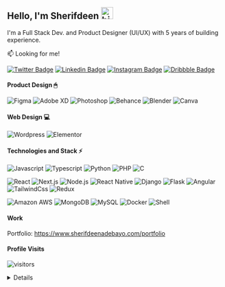 
## Hello, I'm Sherifdeen  <img src="https://raw.githubusercontent.com/MartinHeinz/MartinHeinz/master/wave.gif" width="28" alt="hi">

I'm a Full Stack Dev. and Product Designer (UI/UX) with 5 years of building experience.

:mailbox: Looking for me!

[![Twitter Badge](https://img.shields.io/badge/Twitter-1DA1F2?style=for-the-badge&logo=twitter&logoColor=white)](https://twitter.com/S_herdeybayor) [![Linkedin Badge](https://img.shields.io/badge/LinkedIn-0077B5?style=for-the-badge&logo=linkedin&logoColor=white)](https://linkedin.com/in/herdeybayor/) [![Instagram Badge](https://img.shields.io/badge/Instagram-E4405F?style=for-the-badge&logo=instagram&logoColor=white)](https://instagram.com/S_herdeybayor/) [![Dribbble Badge](https://img.shields.io/badge/Dribbble-EA4C89?style=for-the-badge&logo=dribbble&logoColor=white)](https://dribbble.com/herdeybayor)

#### Product Design 🖱

![Figma](https://img.shields.io/badge/Figma-F24E1E?style=for-the-badge&logo=figma&logoColor=white) ![Adobe XD](https://img.shields.io/badge/Adobe%20XD-470137?style=for-the-badge&logo=Adobe%20XD&logoColor=#FF61F6) ![Photoshop](https://img.shields.io/badge/Adobe%20Photoshop-31A8FF?style=for-the-badge&logo=Adobe%20Photoshop&logoColor=black) ![Behance](https://img.shields.io/badge/Behance-0054F7?style=for-the-badge&logo=behance&logoColor=white) ![Blender](https://img.shields.io/badge/blender-%23F5792A.svg?style=for-the-badge&logo=blender&logoColor=white) ![Canva](https://img.shields.io/badge/Canva-%2300C4CC.svg?&style=for-the-badge&logo=Canva&logoColor=white)

#### Web Design 💻
![Wordpress](https://img.shields.io/badge/Wordpress-21759B?style=for-the-badge&logo=wordpress&logoColor=white) ![Elementor](https://img.shields.io/badge/Elementor-92003B?style=for-the-badge&logo=Elementor&logoColor=#FF61F6)

#### Technologies and Stack ⚡️

![Javascript](https://img.shields.io/badge/JavaScript-F7DF1E?style=for-the-badge&logo=javascript&logoColor=black) ![Typescript](	https://img.shields.io/badge/TypeScript-007ACC?style=for-the-badge&logo=typescript&logoColor=white) ![Python](https://img.shields.io/badge/Python-3776AB?style=for-the-badge&logo=python&logoColor=white) ![PHP](https://img.shields.io/badge/PHP-777BB4?style=for-the-badge&logo=php&logoColor=white) ![C](https://img.shields.io/badge/C-00599C?style=for-the-badge&logo=c&logoColor=white)

![React](https://img.shields.io/static/v1?style=for-the-badge&message=React&color=222222&logo=React&logoColor=61DAFB&label=) ![Next.js](https://img.shields.io/static/v1?style=for-the-badge&message=Next.js&color=000000&logo=Next.js&logoColor=FFFFFF&label=) ![Node.js](https://img.shields.io/static/v1?style=for-the-badge&message=Node.js&color=339933&logo=Node.js&logoColor=FFFFFF&label=) ![React Native](https://img.shields.io/badge/React_Native-20232A?style=for-the-badge&logo=react&logoColor=61DAFB) ![Django](https://img.shields.io/badge/Django-092E20?style=for-the-badge&logo=django&logoColor=white) ![Flask](https://img.shields.io/badge/Flask-000000?style=for-the-badge&logo=flask&logoColor=white) ![Angular](https://img.shields.io/badge/Angular-DD0031?style=for-the-badge&logo=angular&logoColor=white) ![TailwindCss](https://img.shields.io/badge/Tailwind_CSS-38B2AC?style=for-the-badge&logo=tailwind-css&logoColor=white) ![Redux](https://img.shields.io/badge/Redux-593D88?style=for-the-badge&logo=redux&logoColor=white)

![Amazon AWS](https://img.shields.io/static/v1?style=for-the-badge&message=Amazon+AWS&color=232F3E&logo=Amazon+AWS&logoColor=FFFFFF&label=) ![MongoDB](https://img.shields.io/static/v1?style=for-the-badge&message=MongoDB&color=47A248&logo=MongoDB&logoColor=FFFFFF&label=) ![MySQL](https://img.shields.io/badge/MySQL-00000F?style=for-the-badge&logo=mysql&logoColor=white)  ![Docker](https://img.shields.io/static/v1?style=for-the-badge&message=Docker&color=2496ED&logo=Docker&logoColor=FFFFFF&label=) ![Shell](https://img.shields.io/badge/Shell_Script-121011?style=for-the-badge&logo=gnu-bash&logoColor=white)

#### Work 

Portfolio: https://www.sherifdeenadebayo.com/portfolio

#### Profile Visits 

![visitors](https://komarev.com/ghpvc/?username=herdeybayor)

<details>
  
#### Github Stats 

![Github stats](https://github-readme-stats.vercel.app/api?username=herdeybayor&count_private=true&theme=dark)
 
</details>
